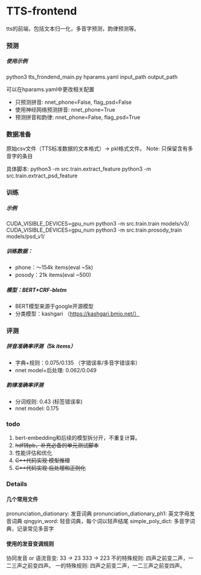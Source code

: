 # TTS-frontend

tts的前端，包括文本归一化，多音字预测，韵律预测等。

### 预测

##### 使用示例
python3 tts_frondend_main.py hparams.yaml input_path output_path

可以在hparams.yaml中更改相关配置
- 只预测拼音: nnet_phone=False, flag_psd=False
- 使用神经网络预测拼音: nnet_phone=True
- 预测拼音和韵律: nnet_phone=False, flag_psd=True

### 数据准备
原始csv文件（TTS标准数据的文本格式）-> pkl格式文件。 Note: 只保留含有多音字的条目

具体脚本:
python3 -m src.train.extract_feature
python3 -m src.train.extract_psd_feature

### 训练

##### 示例
CUDA_VISIBLE_DEVICES=gpu_num python3  -m  src.train.train  models/v3/
CUDA_VISIBLE_DEVICES=gpu_num python3  -m  src.train.prosody_train  models/psd_v1/
 
##### 训练数据：
- phone：～154k items(eval ~5k)
- posody：21k items(eval ~500)

##### 模型：BERT+CRF-blstm
- BERT模型来源于google开源模型
- 分类模型：kashgari （https://kashgari.bmio.net/）

### 评测 

##### 拼音准确率评测（5k items）
- 字典+规则：0.075/0.135 （字错误率/多音字错误率）
- nnet model+后处理: 0.062/0.049

##### 韵律准确率评测
- 分词规则: 0.43 (标签错误率)
- nnet model: 0.175 

### todo
1. bert-embedding和后续的模型拆分开，不重复计算。
2. ~~hdf转pb，补充必备的单元测试脚本~~
3. 性能评估和优化
4. ~~C++代码实现 模型推理~~
5. ~~C++代码实现 后处理和正则化~~

### Details

#### 几个常用文件
pronunciation_diationary: 发音词典
pronunciation_diationary_ph1: 英文字母发音词典
qingyin_word: 轻音词典，每个词以轻声结尾
simple_poly_dict: 多音字词典，记录常见多音字

#### 使用的发音变调规则
协同发音 or 语流音变: 33 -> 23 333 -> 223
不的特殊规则: 四声之前变二声，一二三声之前变四声。
一的特殊规则: 四声之前变二声，一二三声之前变四声。